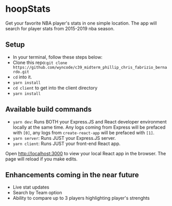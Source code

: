 # hoopStats

Get your favorite NBA player's stats in one simple location. The app will search for player stats from 2015-2019 nba season.

## Setup

- In your terminal, follow these steps below:
- Clone this repo:`git clone https://github.com/wyncode/c39_midterm_phillip_chris_fabrizio_bernardo.git`
- `cd` into it.
- `yarn install`
- `cd client` to get into the client directory
- `yarn install`

## Available build commands

- `yarn dev`: Runs BOTH your Express.JS and React developer environment locally at the same time. Any logs coming from Express will be prefaced with `[0]`, any logs from `create-react-app` will be prefaced with `[1]`.
- `yarn server`: Runs JUST your Express.JS server.
- `yarn client`: Runs JUST your front-end React app.

Open [http://localhost:3000](http://localhost:3000) to view your local React app in the browser. The page will reload if you make edits.

## Enhancements coming in the near future
- Live stat updates
- Search by Team option
- Ability to compare up to 3 players highlighting player's strenghts
